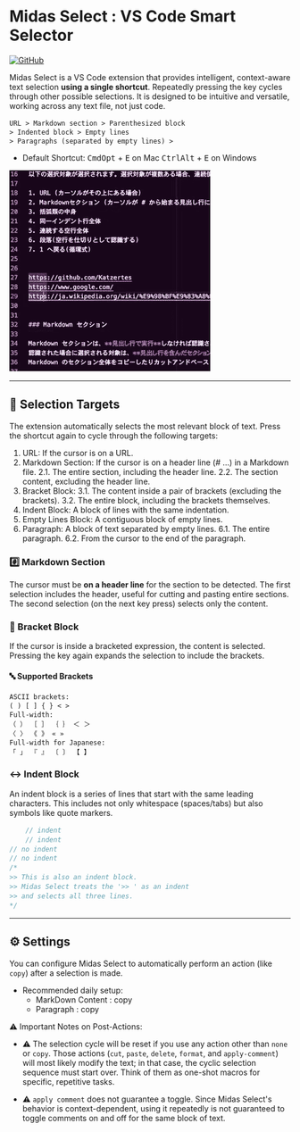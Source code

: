 # Midas Select : VS Code Smart Selector

[![GitHub](https://img.shields.io/badge/GitHub-Repo-blue?logo=github)](https://github.com/katzertes/midas-select)

Midas Select is a VS Code extension that provides intelligent, context-aware text selection **using a single shortcut**. Repeatedly pressing the key cycles through other possible selections. It is designed to be intuitive and versatile, working across any text file, not just code.

```text
URL > Markdown section > Parenthesized block
> Indented block > Empty lines
> Paragraphs (separated by empty lines) >
```

- Default Shortcut:
<kbd>Cmd</kbd><kbd>Opt</kbd> + <kbd>E</kbd> on Mac
<kbd>Ctrl</kbd><kbd>Alt</kbd> + <kbd>E</kbd> on Windows

![Demo](https://raw.githubusercontent.com/Katzertes/midas-select/main/assets/midas_demo_360.gif)

---

## 📑 Selection Targets

The extension automatically selects the most relevant block of text. Press the shortcut again to cycle through the following targets:

1. URL: If the cursor is on a URL.
2. Markdown Section: If the cursor is on a header line (# ...) in a Markdown file.
2.1. The entire section, including the header line.
2.2. The section content, excluding the header line.
3. Bracket Block:
3.1. The content inside a pair of brackets (excluding the brackets).
3.2. The entire block, including the brackets themselves.
4. Indent Block: A block of lines with the same indentation.
5. Empty Lines Block: A contiguous block of empty lines.
6. Paragraph: A block of text separated by empty lines.
6.1. The entire paragraph.
6.2. From the cursor to the end of the paragraph.

### #️⃣ Markdown Section

The cursor must be **on a header line** for the section to be detected. The first selection includes the header, useful for cutting and pasting entire sections. The second selection (on the next key press) selects only the content.

### 🔣 Bracket Block

If the cursor is inside a bracketed expression, the content is selected. Pressing the key again expands the selection to include the brackets.

#### 🔤 Supported Brackets
```text
ASCII brackets:
( ) [ ] { } < >
Full-width:
（ ） ［ ］ ｛ ｝ ＜ ＞
〈 〉 《 》 « »
Full-width for Japanese:
「 」 『 』 〔 〕 【 】
```

### ↔️ Indent Block

An indent block is a series of lines that start with the same leading characters. This includes not only whitespace (spaces/tabs) but also symbols like quote markers.

```c
    // indent
    // indent
// no indent
// no indent
/*
>> This is also an indent block.
>> Midas Select treats the '>> ' as an indent
>> and selects all three lines.
*/
```

---

## ⚙️ Settings

You can configure Midas Select to automatically perform an action (like `copy`) after a selection is made.

- Recommended daily setup:
  - MarkDown Content : copy
  - Paragraph : copy

⚠️ Important Notes on Post-Actions:

- ⚠️ The selection cycle will be reset if you use any action other than `none` or `copy`. Those actions (`cut`, `paste`, `delete`, `format`, and `apply-comment`) will most likely modify the text; in that case, the cyclic selection sequence must start over. Think of them as one-shot macros for specific, repetitive tasks.

- ⚠️ `apply comment` does not guarantee a toggle. Since Midas Select's behavior is context-dependent, using it repeatedly is not guaranteed to toggle comments on and off for the same block of text.

